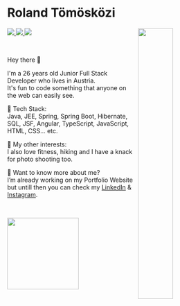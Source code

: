 # Roland Tömösközi

<img align="right" width="40%" src="https://user-images.githubusercontent.com/45043415/118250646-f8ff8c00-b4a6-11eb-8e72-cb4eff63b8e9.png"/>

<p align="left">
  <a href="mailto:rolandtomoskozi@gmail.com">
    <img src="https://img.shields.io/badge/-rolandtomoskozi@gmail.com-6633cc?style=flat-square&logo=Gmail&logoColor=white&link=mailto:rolandtomoskozi@gmail.com"/>
  </a>
  <a href="https://www.linkedin.com/in/rolandtomoskozi">
    <img src="https://img.shields.io/badge/-Roland%20Tömösközi-6633cc?style=flat-square&logo=Linkedin&logoColor=white&link=https://www.linkedin.com/in/rolandtomoskozi"/>
  </a>
  <a href="https://github.com/RolandTomoskozi/?tab=follow">
    <img src="https://img.shields.io/github/followers/RolandTomoskozi?label=Follow&style=social"/>
  </a>
</p>

<br>

<p align="left">
Hey there 👋

I'm a 26 years old Junior Full Stack Developer who lives in Austria.<br>
It's fun to code something that anyone on the web can easily see.<br>
</p>

<p align="left">
🚀 Tech Stack:<br>
Java, JEE, Spring, Spring Boot, Hibernate, SQL, JSF, Angular, TypeScript, JavaScript, HTML, CSS... etc.
</p>

<p align="left">
🎨 My other interests:<br>
I also love fitness, hiking and I have a knack for photo shooting too.
</p> 

<p align="left">
💬 Want to know more about me?<br>
I’m already working on my Portfolio Website but untill then you can check my <a href="https://www.linkedin.com/in/rolandtomoskozi">LinkedIn</a> & 
<a href="https://www.instagram.com/rolandtomoskozi/">Instagram</a>.
</p>
<br>
<p align="left">
  
<img
  align="left"
  height="165"
  src="https://github-readme-stats.vercel.app/api?username=RolandTomoskozi&count_private=true&show_icons=true&custom_title=GitHub%20Status&hide=issues&title_color=6633cc&icon_color=f7df1e&bg_color=ffffff00&text_color=7159c1&hide_border=true"
/>
